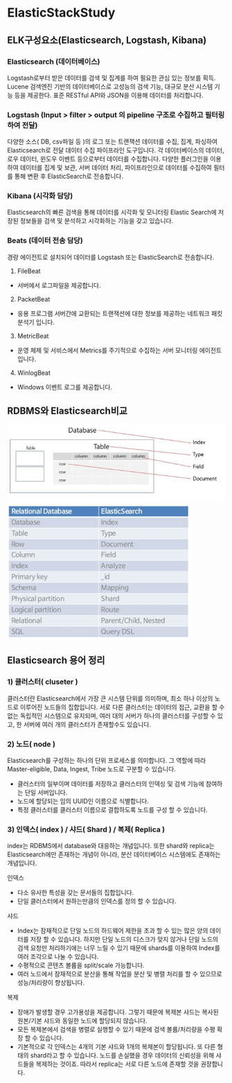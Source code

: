 # ElasticStackStudy

## ELK구성요소(Elasticsearch, Logstash, Kibana)

### Elasticsearch (데이터베이스)
Logstash로부터 받은 데이터를 검색 및 집계를 하여 필요한 관심 있는 정보를 획득.
Lucene 검색엔진 기반의 데이터베이스로 고성능의 검색 기능, 대규모 분산 시스템 기능 등을 제공한다. 표준 RESTful API와 JSON을 이용해 데이터를 처리합니다.

### Logstash (Input > filter > output 의 pipeline 구조로 수집하고 필터링하여 전달)
다양한 소스( DB, csv파일 등 )의 로그 또는 트랜잭션 데이터를 수집, 집계, 파싱하여 Elasticsearch로 전달
데이터 수집 파이프라인 도구입니다. 
각 데이터베이스의 데이터, 로우 데이터, 윈도우 이벤트 등으로부터 데이터를 수집합니다.
다양한 플러그인을 이용하여 데이터를 집계 및 보관, 서버 데이터 처리, 파이프라인으로 데이터를 수집하여 필터를 통해 변환 후
ElasticSearch로 전송합니다.

### Kibana (시각화 담당)
Elasticsearch의 빠른 검색을 통해 데이터를 시각화 및 모니터링
Elastic Search에 저장된 정보들을 검색 및 분석하고 시각화하는 기능을 갖고 있습니다.

### Beats (데이터 전송 담당)
경량 에이전트로 설치되어 데이터를 Logstash 또는 ElasticSearch로 전송합니다.
1) FileBeat
- 서버에서 로그파일을 제공합니다.
2) PacketBeat
- 응용 프로그램 서버간에 교환되는 트랜잭션에 대한 정보를 제공하는 네트워크 패킷 분석기 입니다.
3) MetricBeat
- 운영 체제 및 서비스에서 Metrics를 주기적으로 수집하는 서버 모니터링 에이전트입니다.
4) WinlogBeat
- Windows 이벤트 로그를 제공합니다.

## RDBMS와 Elasticsearch비교
![RDBMS_Elastic](./img/RDBMS대응.jpg)
![RDBMS_Elastic_](./img/RDBMS대응_.png)

## Elasticsearch 용어 정리
### 1) 클러스터( cluseter )
클러스터란 Elasticsearch에서 가장 큰 시스템 단위를 의미하며, 최소 하나 이상의 노드로 이루어진 노드들의 집합입니다.
서로 다른 클러스터는 데이터의 접근, 교환을 할 수 없는 독립적인 시스템으로 유지되며,
여러 대의 서버가 하나의 클러스터를 구성할 수 있고, 한 서버에 여러 개의 클러스터가 존재할수도 있습니다.

### 2) 노드( node )
Elasticsearch를 구성하는 하나의 단위 프로세스를 의미합니다.
그 역할에 따라 Master-eligible, Data, Ingest, Tribe 노드로 구분할 수 있습니다.
- 클러스터의 일부이며 데이터를 저장하고 클러스터의 인덱싱 및 검색 기능에 참여하는 단일 서버입니다.
- 노드에 할당되는 임의 UUID인 이름으로 식별합니다.
- 특정 클러스터를 클러스터 이름으로 결합하도록 노드를 구성 할 수 있습니다.

### 3) 인덱스( index ) / 샤드( Shard ) / 복제( Replica )
 index는 RDBMS에서 database와 대응하는 개념입니다.
또한 shard와 replica는 Elasticsearch에만 존재하는 개념이 아니라, 분산 데이터베이스 시스템에도 존재하는 개념입니다.

인덱스
- 다소 유사한 특성을 갖는 문서들의 집합입니다.
- 단일 클러스터에서 원하는만큼의 인덱스를 정의 할 수 있습니다.

샤드
- Index는 잠재적으로 단일 노드의 하드웨어 제한을 초과 할 수 있는 많은 양의 데이터를 저장 할 수 있습니다. 하지만 단일 노드의 디스크가 맞지 않거나 단일 노드의 검색 요청만 처리하기에는 너무 느릴 수 있기 때문에 shards를 이용하여 Index를 여러 조각으로 나눌 수 있습니다. 
- 수평적으로 콘텐츠 볼륨을 split/scale 가능합니다.
- 여러 노드에서 잠재적으로 분산을 통해 작업을 분산 및 병렬 처리를 할 수 있으므로 성능/처리량이 향상됩니다.

복제
- 장애가 발생할 경우 고가용성을 제공합니다. 그렇기 때문에 복제본 샤드는 복사된 원본/기본 샤드와 동일한 노드에 할당되지 않습니다.
- 모든 복제본에서 검색을 병렬로 실행할 수 있기 때문에 검색 볼륨/처리량을 수평 확장 할 수 있습니다.
- 기본적으로 각 인덱스는 4개의 기본 샤드와 1개의 복제본이 할당됩니다.
또 다른 형태의 shard라고 할 수 있습니다.
노드를 손실했을 경우 데이터의 신뢰성을 위해 샤드들을 복제하는 것이죠.
따라서 replica는 서로 다른 노드에 존재할 것을 권장합니다.
